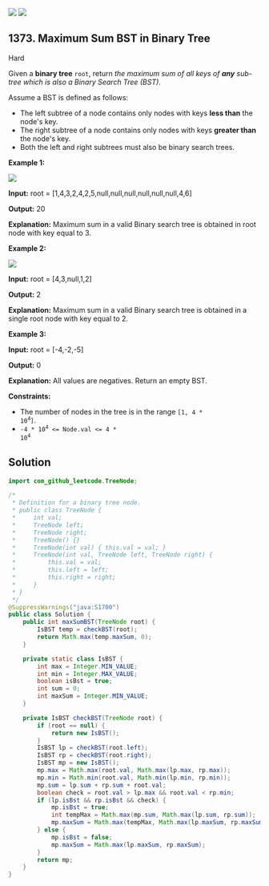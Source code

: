 [![](https://img.shields.io/github/stars/javadev/LeetCode-in-Java?label=Stars&style=flat-square)](https://github.com/javadev/LeetCode-in-Java)
[![](https://img.shields.io/github/forks/javadev/LeetCode-in-Java?label=Fork%20me%20on%20GitHub%20&style=flat-square)](https://github.com/javadev/LeetCode-in-Java/fork)

## 1373\. Maximum Sum BST in Binary Tree

Hard

Given a **binary tree** `root`, return _the maximum sum of all keys of **any** sub-tree which is also a Binary Search Tree (BST)_.

Assume a BST is defined as follows:

*   The left subtree of a node contains only nodes with keys **less than** the node's key.
*   The right subtree of a node contains only nodes with keys **greater than** the node's key.
*   Both the left and right subtrees must also be binary search trees.

**Example 1:**

![](https://assets.leetcode.com/uploads/2020/01/30/sample_1_1709.png)

**Input:** root = [1,4,3,2,4,2,5,null,null,null,null,null,null,4,6]

**Output:** 20

**Explanation:** Maximum sum in a valid Binary search tree is obtained in root node with key equal to 3.

**Example 2:**

![](https://assets.leetcode.com/uploads/2020/01/30/sample_2_1709.png)

**Input:** root = [4,3,null,1,2]

**Output:** 2

**Explanation:** Maximum sum in a valid Binary search tree is obtained in a single root node with key equal to 2.

**Example 3:**

**Input:** root = [-4,-2,-5]

**Output:** 0

**Explanation:** All values are negatives. Return an empty BST.

**Constraints:**

*   The number of nodes in the tree is in the range <code>[1, 4 * 10<sup>4</sup>]</code>.
*   <code>-4 * 10<sup>4</sup> <= Node.val <= 4 * 10<sup>4</sup></code>

## Solution

```java
import com_github_leetcode.TreeNode;

/*
 * Definition for a binary tree node.
 * public class TreeNode {
 *     int val;
 *     TreeNode left;
 *     TreeNode right;
 *     TreeNode() {}
 *     TreeNode(int val) { this.val = val; }
 *     TreeNode(int val, TreeNode left, TreeNode right) {
 *         this.val = val;
 *         this.left = left;
 *         this.right = right;
 *     }
 * }
 */
@SuppressWarnings("java:S1700")
public class Solution {
    public int maxSumBST(TreeNode root) {
        IsBST temp = checkBST(root);
        return Math.max(temp.maxSum, 0);
    }

    private static class IsBST {
        int max = Integer.MIN_VALUE;
        int min = Integer.MAX_VALUE;
        boolean isBst = true;
        int sum = 0;
        int maxSum = Integer.MIN_VALUE;
    }

    private IsBST checkBST(TreeNode root) {
        if (root == null) {
            return new IsBST();
        }
        IsBST lp = checkBST(root.left);
        IsBST rp = checkBST(root.right);
        IsBST mp = new IsBST();
        mp.max = Math.max(root.val, Math.max(lp.max, rp.max));
        mp.min = Math.min(root.val, Math.min(lp.min, rp.min));
        mp.sum = lp.sum + rp.sum + root.val;
        boolean check = root.val > lp.max && root.val < rp.min;
        if (lp.isBst && rp.isBst && check) {
            mp.isBst = true;
            int tempMax = Math.max(mp.sum, Math.max(lp.sum, rp.sum));
            mp.maxSum = Math.max(tempMax, Math.max(lp.maxSum, rp.maxSum));
        } else {
            mp.isBst = false;
            mp.maxSum = Math.max(lp.maxSum, rp.maxSum);
        }
        return mp;
    }
}
```